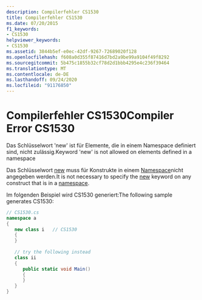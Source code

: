 ```yaml
---
description: Compilerfehler CS1530
title: Compilerfehler CS1530
ms.date: 07/20/2015
f1_keywords:
- CS1530
helpviewer_keywords:
- CS1530
ms.assetid: 3844b5ef-e0ec-42df-9267-72689020f128
ms.openlocfilehash: f608a0d355f87416d7bd2a9be99a9104f49f8292
ms.sourcegitcommit: 5b475c1855b32cf78d2d1bbb4295e4c236f39464
ms.translationtype: MT
ms.contentlocale: de-DE
ms.lasthandoff: 09/24/2020
ms.locfileid: "91176850"
---
```

# <a name="compiler-error-cs1530"></a><span data-ttu-id="10d6f-103">Compilerfehler CS1530</span><span class="sxs-lookup"><span data-stu-id="10d6f-103">Compiler Error CS1530</span></span>

<span data-ttu-id="10d6f-104">Das Schlüsselwort 'new' ist für Elemente, die in einem Namespace definiert sind, nicht zulässig.</span><span class="sxs-lookup"><span data-stu-id="10d6f-104">Keyword 'new' is not allowed on elements defined in a namespace</span></span>  
  
 <span data-ttu-id="10d6f-105">Das Schlüsselwort [new](../language-reference/keywords/new-modifier.md) muss für Konstrukte in einem [Namespace](../language-reference/keywords/namespace.md)nicht angegeben werden.</span><span class="sxs-lookup"><span data-stu-id="10d6f-105">It is not necessary to specify the [new](../language-reference/keywords/new-modifier.md) keyword on any construct that is in a [namespace](../language-reference/keywords/namespace.md).</span></span>  
  
 <span data-ttu-id="10d6f-106">Im folgenden Beispiel wird CS1530 generiert:</span><span class="sxs-lookup"><span data-stu-id="10d6f-106">The following sample generates CS1530:</span></span>  
  
```csharp  
// CS1530.cs  
namespace a  
{  
   new class i   // CS1530  
   {  
   }  
  
   // try the following instead  
   class ii  
   {  
      public static void Main()  
      {  
      }  
   }  
}  
```
